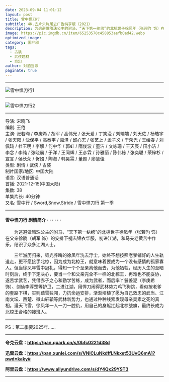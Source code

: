 ```yaml
---
date: 2023-09-04 11:01:12
layout: post
title: 雪中悍刀行
subtitle: 4K.去片头片尾去广告纯享版（2021）
description: 为逃避做隋珠公主的驸马，“天下第一纨绔”的北椋世子徐凤年（张若昀 饰）在父亲徐骁（胡军 饰）的安排下褪去锦衣华服，初进江湖，和马夫老黄苦中作乐，结识了众多江湖人士...
image: https://pic.imgdb.cn/item/65253570c458853aefb0ad42.webp
optimized_image: 
category: 国产剧
tags:
  - 古装
  - 武侠题材
  - 奇幻
author: 对酒当歌
paginate: true
---
```


---

![雪中悍刀行1](https://pic.imgdb.cn/item/65253580c458853aefb0af52.webp)

---

![雪中悍刀行2](https://pic.imgdb.cn/item/6525359bc458853aefb0b2a5.webp)

---

导演: 宋晓飞  
编剧: 王倦  
主演: 张若昀 / 李庚希 / 胡军 / 高伟光 / 张天爱 / 丁笑滢 / 刘端端 / 刘天佐 / 杨皓宇 / 张天阳 / 沈保平 / 高泰宇 / 嘉泽 / 邱心志 / 张艺上 / 孟子义 / 于荣光 / 王绘春 / 刘佩琦 / 杜玉明 / 李解 / 何中华 / 郭虹 / 隋俊波 / 董洁 / 文咏珊 / 王天辰 / 田小洁 / 李念 / 李纯 / 张晓晨 / 于洋 / 王同辉 / 王彦霖 / 孙雅丽 / 陈伟栋 / 张奕聪 / 荣梓杉 / 宣言 / 侯长荣 / 贺镪 / 陶海 / 韩昊霖 / 董颜 / 廖慧佳  
类型: 剧情 / 武侠 / 古装  
制片国家/地区: 中国大陆  
语言: 汉语普通话  
首播: 2021-12-15(中国大陆)  
集数: 38  
单集片长: 40分钟  
又名: 雪中行 / Sword,Snow,Stride / 雪中悍刀行 第一季  

---

#### 雪中悍刀行 剧情简介 · · · · · ·

　　为逃避做隋珠公主的驸马，“天下第一纨绔”的北椋世子徐凤年（张若昀 饰）在父亲徐骁（胡军 饰）的安排下褪去锦衣华服，初进江湖，和马夫老黄苦中作乐，结识了众多江湖人士。  

　　三年游历归来，韬光养晦的徐凤年洗去浮尘，始终不想按照老爹铺好的人生轨道走，更不愿接手北椋，因为成为北椋王，就意味着要成为一个没有感情的孤家寡人。但当徐凤年雪中冠礼，得知一个个至亲离他而去，为他牺牲，经历人生的至暗时刻后，终于下定决心，要当一个和父亲完全不一样的北椋王，再难也不能妥协，遂苦学武艺，凭借赤子之心和勤学苦练，成为武者，而后率丫鬟姜泥（李庚希 饰）、剑仙李淳罡等护卫，二进江湖，用悍刀闹得武林势力鸡飞狗跳，看似按老爹的套路下棋，实则踏雪独闯，力抗命运安排，渐渐培植了愿为自己效忠的武当、江南文坛、西楚、徽山轩辕等武林新势力，也通过种种线索发现母亲吴素之死的真 相。漫天飞雪，徐凤年一人一刀一腔仇，用自己的身躯扛起北椋战旗，最终长成为北椋王合格的接班人。

---

PS：第二季要2025年......

---

**夸克云盘：<https://pan.quark.cn/s/0bfc0221d38d>**

**迅雷云盘：<https://pan.xunlei.com/s/VNlCLuNkdffLNkxet53UvQ6mA1?pwd=kaky#>**

**阿里云盘：<https://www.aliyundrive.com/s/dY4Qx29YST3>**

---
